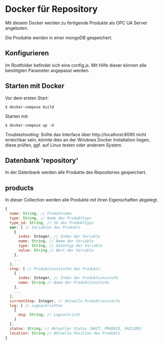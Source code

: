 # Docker für Repository

Mit diesem Docker werden zu fertigende Produkte als OPC UA Server angeboten.

Die Produkte werden in einer mongoDB gespeichert.

## Konfigurieren

Im Rootfolder befindet sich eine config.js. Mit Hilfe dieser können alle benötigten Parameter angepasst werden.

## Starten mit Docker

Vor dem ersten Start:

``$ docker-compose build``

Starten mit:

``$ docker-compose up -d``

Troubleshooting: Sollte das Interface über http://localhost:8090 nicht erreichbar sein, könnte dies an der Windows Docker Installation liegen, diese prüfen, ggf. auf Linux testen oder anderem System.

## Datenbank 'repository'

In der Datenbank werden alle Produkte des Repositories gespeichert.

## products

In dieser Collection werden alle Produkte mit ihren Eigenschaften abgelegt.

```javascript
{
  name: String, // Produktname
  type: String, // Name des Produkttyps
  type_id: String, // ID des Produkttyps
  var: [ // Variablen des Produkts
    {
      index: Integer, // Index der Variable
      name: String, // Name der Variable
      type: String, // Datentyp der Variable
      value: String // Wert der Variable
    },
    ...
  ],
  step: [ // Produktionsstufen des Produkts
    {
      index: Integer, // Index der Produktionsstufe
      name: String // Name der Produktionsstufe
    },
    ...
  ],
  currentStep: Integer, // Aktuelle Produktionsstufe
  log: [ // Lognachrichten
    {
      msg: String; // Lognachricht
    }
  ],
  status: String, // Aktueller Status [WAIT, PRODUCE, FAILURE]
  location: String // Aktuelle Position des Produkts
}
```
